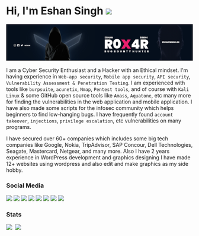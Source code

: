 <p align="left">
<h1>Hi, I'm Eshan Singh <img src="https://media.giphy.com/media/WUlplcMpOCEmTGBtBW/giphy.gif" width="50"></h1>
</p>
<p align="center">
<img src="images/banner.png">
</p>


I am a Cyber Security Enthusiast and a Hacker with an Ethical mindset.
I'm having experience in ``Web-app security``, ``Mobile app security``, ``API security``, ``Vulnerability Assessment & Penetration Testing``. I am experienced with tools like ``burpsuite``, ``acunetix``, ``Nmap``, ``Pentest tools``, and of course with ``Kali Linux`` & some GitHub open source tools like ``Amass``, ``Aquatone``, etc many more for finding the vulnerabilities in the web application and mobile application. I have also made some scripts for the infosec community which helps beginners to find low-hanging bugs. I have frequently found ``account takeover``, ``injections``, ``privilege escalation``, etc vulnerabilities on many programs. 

I have secured over 60+ companies which includes some big tech companies like Google, Nokia, TripAdvisor, SAP Concour, Dell Technologies, Seagate, Mastercard, Netgear, and many more. Also I have 2 years experience in WordPress development and graphics designing I have made 12+ websites using wordpress and also edit and make graphics as my side hobby.

### Social Media

<a href="https://twitter.com/R0X4R/"><img src="https://img.shields.io/badge/twitter-%40R0X4R-blue.svg"></a>
<a href="https://github.com/R0X4R?tab=followers"><img src="https://img.shields.io/badge/github-%40R0X4R-orange"></a>
<a href="https://instagram.com/indianeshansingh"><img src="https://img.shields.io/badge/instagram-%40indianeshansingh-yellow"></a>
<a href="https://eshansingh.com/"><img src="https://img.shields.io/badge/web-eshansingh.in-brightgreen"></a>
<a href="https://www.youtube.com/EshanSingh"><img src="https://img.shields.io/static/v1?label=Youtube&message=%40EshanSingh&color=critical"></a>
<a href="https://www.linkedin.com/in/r0x4r/"><img src="https://img.shields.io/static/v1?label=LinkedIn&message=%40r0x4r&color=blueviolet"></a>
<a href="https://medium.com/@R0X4R"><img src="https://img.shields.io/static/v1?label=Medium&message=%40R0X4R&color=ff69b4"></a>
<a href="https://ko-fi.com/r0x4r"><img src="https://img.shields.io/badge/$%20support%20me%20-donate-red"></a>

### Stats

<img src="https://github-readme-stats.vercel.app/api/top-langs/?username=R0X4R&layout=compact" width="45%">&nbsp; 
<img src="https://github-readme-stats.vercel.app/api?username=R0X4R&show_icons=true" width="45%">







